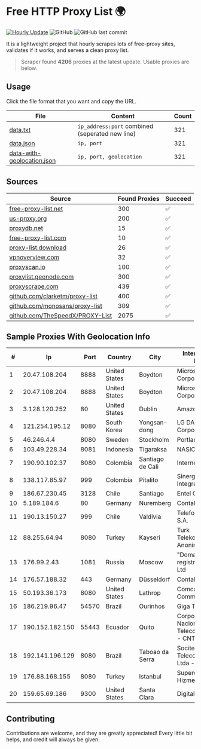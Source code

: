 
# Free HTTP Proxy List 🌍

[![Hourly Update](https://github.com/mertguvencli/http-proxy-list/actions/workflows/main.yml/badge.svg?branch=main)](https://github.com/mertguvencli/http-proxy-list/actions/workflows/main.yml)
![GitHub](https://img.shields.io/github/license/mertguvencli/http-proxy-list)
![GitHub last commit](https://img.shields.io/github/last-commit/mertguvencli/http-proxy-list)

It is a lightweight project that hourly scrapes lots of free-proxy sites, validates if it works, and serves a clean proxy list.


> Scraper found **4206** proxies at the latest update. Usable proxies are below.

## Usage

Click the file format that you want and copy the URL.


|File|Content|Count|
|----|-------|-----|
|[data.txt](https://raw.githubusercontent.com/mertguvencli/http-proxy-list/main/proxy-list/data.txt)|`ip_address:port` combined (seperated new line)|321|
|[data.json](https://raw.githubusercontent.com/mertguvencli/http-proxy-list/main/proxy-list/data.json)|`ip, port`|321|
|[data-with-geolocation.json](https://raw.githubusercontent.com/mertguvencli/http-proxy-list/main/proxy-list/data-with-geolocation.json)|`ip, port, geolocation`|321|

## Sources

|Source|Found Proxies|Succeed|
|------|-------------|-------|
|[free-proxy-list.net](https://free-proxy-list.net)|300|✅|
|[us-proxy.org](https://www.us-proxy.org)|200|✅|
|[proxydb.net](http://proxydb.net)|15|✅|
|[free-proxy-list.com](https://free-proxy-list.com/?page=&port=&type%5B%5D=http&type%5B%5D=https&up_time=0&search=Search)|10|✅|
|[proxy-list.download](https://www.proxy-list.download/HTTP)|26|✅|
|[vpnoverview.com](https://vpnoverview.com/privacy/anonymous-browsing/free-proxy-servers)|32|✅|
|[proxyscan.io](https://www.proxyscan.io)|100|✅|
|[proxylist.geonode.com](https://proxylist.geonode.com/api/proxy-list?limit=300&page=1&sort_by=lastChecked&sort_type=desc&protocols=http,https)|300|✅|
|[proxyscrape.com](https://api.proxyscrape.com/v2/?request=displayproxies&protocol=http&timeout=10000&country=all&ssl=all&anonymity=all)|439|✅|
|[github.com/clarketm/proxy-list](https://raw.githubusercontent.com/clarketm/proxy-list/master/proxy-list-raw.txt)|400|✅|
|[github.com/monosans/proxy-list](https://raw.githubusercontent.com/monosans/proxy-list/main/proxies/http.txt)|309|✅|
|[github.com/TheSpeedX/PROXY-List](https://raw.githubusercontent.com/TheSpeedX/PROXY-List/master/http.txt)|2075|✅|


## Sample Proxies With Geolocation Info

|#|Ip|Port|Country|City|Internet Service Provider|
|-|--|----|-------|----|-------------------------|
|1|20.47.108.204|8888|United States|Boydton|Microsoft Corporation|
|2|20.47.108.204|8888|United States|Boydton|Microsoft Corporation|
|3|3.128.120.252|80|United States|Dublin|Amazon.com, Inc.|
|4|121.254.195.12|8080|South Korea|Yongsan-dong|LG DACOM Corporation|
|5|46.246.4.4|8080|Sweden|Stockholm|Portlane Network|
|6|103.49.228.34|8081|Indonesia|Tigaraksa|NASIONALONLINE|
|7|190.90.102.37|8080|Colombia|Santiago de Cali|Internexa S.a. E.S.P|
|8|138.117.85.97|999|Colombia|Pitalito|Sinergy Soluciones Integrales|
|9|186.67.230.45|3128|Chile|Santiago|Entel Chile S.A.|
|10|5.189.184.6|80|Germany|Nuremberg|Contabo GmbH|
|11|190.13.150.27|999|Chile|Valdivia|Telefonica del Sur S.A.|
|12|88.255.64.94|8080|Turkey|Kayseri|Turk Telekomunikasyon Anonim Sirketi|
|13|176.99.2.43|1081|Russia|Moscow|"Domain names registrar REG.RU", Ltd|
|14|176.57.188.32|443|Germany|Düsseldorf|Contabo GmbH|
|15|50.193.36.173|8080|United States|Lathrop|Comcast Cable Communications|
|16|186.219.96.47|54570|Brazil|Ourinhos|Giga TV Ltda - EPP|
|17|190.152.182.150|55443|Ecuador|Quito|Corporacion Nacional De Telecomunicaciones - CNT EP|
|18|192.141.196.129|8080|Brazil|Taboao da Serra|Socitel Telecomunicacoes Ltda - EPP|
|19|176.88.168.155|8080|Turkey|Istanbul|Superonline Iletisim Hizmetleri A.S.|
|20|159.65.69.186|9300|United States|Santa Clara|DigitalOcean, LLC|



## Contributing

Contributions are welcome, and they are greatly appreciated! Every
little bit helps, and credit will always be given.

